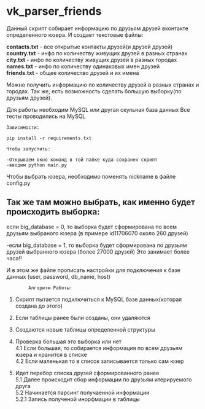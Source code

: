 # vk_parser_friends


Данный скрипт собирает информацию по друзьям друзей вконтакте определенного юзера. 
И создает текстовые файлы:


<b>contacts.txt</b> - все открытые контакты друзей(и друзей друзей)<br>
<b>country.txt</b> - инфо по количеству живущих друзей в разных странах<br>
<b>city.txt</b> - инфо по количеству живущих друзей в разных городах<br>
<b>names.txt</b> - инфо по количеству  одинаковых имен друзей<br>
<b>friends.txt</b> - общее количество друзей и их имена<br>



Можно получить информацию по количеству друзей в разных странах и городах.
Так же, есть возможность сделать большую выборку(по друзьям друзей). 

Для работы необходим MySQL или другая скульная база данных
Все тесты проводились на MySQL

	Зависимости:

	pip install -r requirements.txt
	
	Чтобы запустить:

	-Открываем окно команд в той папке куда сохранен скрипт
	-вводим python main.py



Чтобы выбрать юзера, необходимо поменять nickname в файле config.py

Так же там можно выбрать, как именно будет происходить выборка:
-
если big_database = 0, то выборка будет сформирована по всем друзьям выбраного юзера (в примере id11706070 около 260 друзей)

-если big_database = 1, то выборка будет сформирована по друзьям друзей выбранного юзера (более 27000 друзей) Это занимает более часа!!

И в этом же файле прописать настройки для подключения к базе данных (user, password, db_name, host)

			Алгоритм Работы:

1. Скрипт пытается подключиться к MySQL базе данных(которая создана до этого)<br>

2. Если таблицы ранее были созданы, они удаляются<br>

3. Создаются новые таблицы определенной структуры<br>

4. Проверка большая это выборка или нет<br>
	4.1 Если большая, то собирается информация по всем друзьям юзера и хранится в списке<br>
	4.2 Если маленькая то в список записывается только сам юзер<br>

5. Идет перебор списка друзей сформированного ранее<br>
	5.1 Далее происходит сбор информации по друзьям итерируемого друга<br>
	5.2 Начинается парсинг получаенной информации<br>
		5.2.1 Запись полученой инорфмации в таблицы<br>
